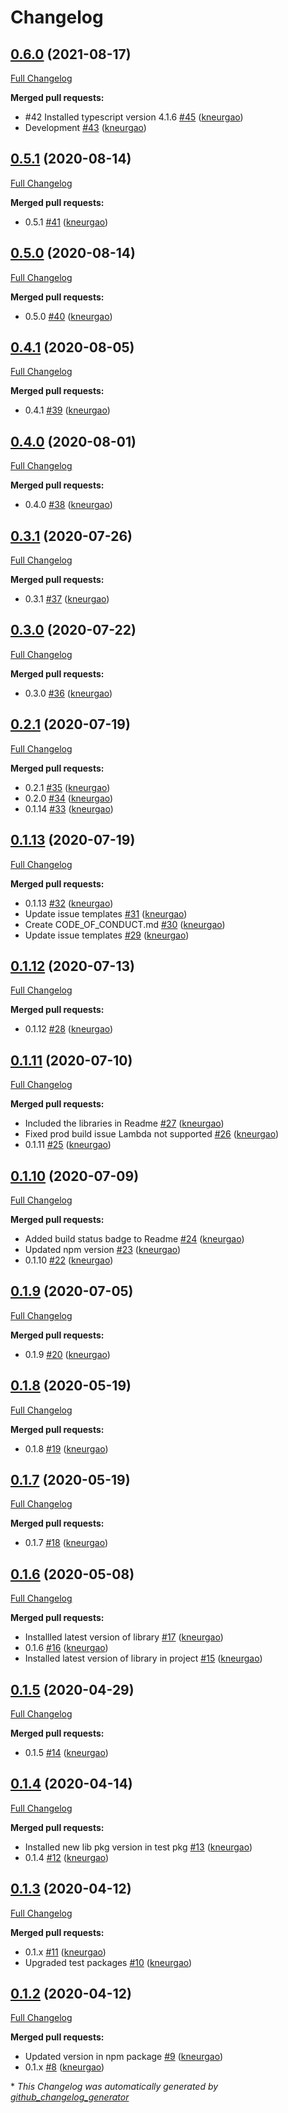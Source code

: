 # Changelog

## [0.6.0](https://github.com/nglrx/pipes/tree/0.6.0) (2021-08-17)

[Full Changelog](https://github.com/nglrx/pipes/compare/0.5.1...0.6.0)

**Merged pull requests:**

- \#42 Installed typescript version 4.1.6 [\#45](https://github.com/nglrx/pipes/pull/45) ([kneurgao](https://github.com/kneurgao))
- Development [\#43](https://github.com/nglrx/pipes/pull/43) ([kneurgao](https://github.com/kneurgao))

## [0.5.1](https://github.com/nglrx/pipes/tree/0.5.1) (2020-08-14)

[Full Changelog](https://github.com/nglrx/pipes/compare/0.5.0...0.5.1)

**Merged pull requests:**

- 0.5.1 [\#41](https://github.com/nglrx/pipes/pull/41) ([kneurgao](https://github.com/kneurgao))

## [0.5.0](https://github.com/nglrx/pipes/tree/0.5.0) (2020-08-14)

[Full Changelog](https://github.com/nglrx/pipes/compare/0.4.1...0.5.0)

**Merged pull requests:**

- 0.5.0 [\#40](https://github.com/nglrx/pipes/pull/40) ([kneurgao](https://github.com/kneurgao))

## [0.4.1](https://github.com/nglrx/pipes/tree/0.4.1) (2020-08-05)

[Full Changelog](https://github.com/nglrx/pipes/compare/0.4.0...0.4.1)

**Merged pull requests:**

- 0.4.1 [\#39](https://github.com/nglrx/pipes/pull/39) ([kneurgao](https://github.com/kneurgao))

## [0.4.0](https://github.com/nglrx/pipes/tree/0.4.0) (2020-08-01)

[Full Changelog](https://github.com/nglrx/pipes/compare/0.3.1...0.4.0)

**Merged pull requests:**

- 0.4.0 [\#38](https://github.com/nglrx/pipes/pull/38) ([kneurgao](https://github.com/kneurgao))

## [0.3.1](https://github.com/nglrx/pipes/tree/0.3.1) (2020-07-26)

[Full Changelog](https://github.com/nglrx/pipes/compare/0.3.0...0.3.1)

**Merged pull requests:**

- 0.3.1 [\#37](https://github.com/nglrx/pipes/pull/37) ([kneurgao](https://github.com/kneurgao))

## [0.3.0](https://github.com/nglrx/pipes/tree/0.3.0) (2020-07-22)

[Full Changelog](https://github.com/nglrx/pipes/compare/0.2.1...0.3.0)

**Merged pull requests:**

- 0.3.0 [\#36](https://github.com/nglrx/pipes/pull/36) ([kneurgao](https://github.com/kneurgao))

## [0.2.1](https://github.com/nglrx/pipes/tree/0.2.1) (2020-07-19)

[Full Changelog](https://github.com/nglrx/pipes/compare/0.1.13...0.2.1)

**Merged pull requests:**

- 0.2.1 [\#35](https://github.com/nglrx/pipes/pull/35) ([kneurgao](https://github.com/kneurgao))
- 0.2.0 [\#34](https://github.com/nglrx/pipes/pull/34) ([kneurgao](https://github.com/kneurgao))
- 0.1.14 [\#33](https://github.com/nglrx/pipes/pull/33) ([kneurgao](https://github.com/kneurgao))

## [0.1.13](https://github.com/nglrx/pipes/tree/0.1.13) (2020-07-19)

[Full Changelog](https://github.com/nglrx/pipes/compare/0.1.12...0.1.13)

**Merged pull requests:**

- 0.1.13 [\#32](https://github.com/nglrx/pipes/pull/32) ([kneurgao](https://github.com/kneurgao))
- Update issue templates [\#31](https://github.com/nglrx/pipes/pull/31) ([kneurgao](https://github.com/kneurgao))
- Create CODE\_OF\_CONDUCT.md [\#30](https://github.com/nglrx/pipes/pull/30) ([kneurgao](https://github.com/kneurgao))
- Update issue templates [\#29](https://github.com/nglrx/pipes/pull/29) ([kneurgao](https://github.com/kneurgao))

## [0.1.12](https://github.com/nglrx/pipes/tree/0.1.12) (2020-07-13)

[Full Changelog](https://github.com/nglrx/pipes/compare/0.1.11...0.1.12)

**Merged pull requests:**

- 0.1.12 [\#28](https://github.com/nglrx/pipes/pull/28) ([kneurgao](https://github.com/kneurgao))

## [0.1.11](https://github.com/nglrx/pipes/tree/0.1.11) (2020-07-10)

[Full Changelog](https://github.com/nglrx/pipes/compare/0.1.10...0.1.11)

**Merged pull requests:**

- Included the libraries in Readme [\#27](https://github.com/nglrx/pipes/pull/27) ([kneurgao](https://github.com/kneurgao))
- Fixed prod build issue Lambda not supported [\#26](https://github.com/nglrx/pipes/pull/26) ([kneurgao](https://github.com/kneurgao))
- 0.1.11 [\#25](https://github.com/nglrx/pipes/pull/25) ([kneurgao](https://github.com/kneurgao))

## [0.1.10](https://github.com/nglrx/pipes/tree/0.1.10) (2020-07-09)

[Full Changelog](https://github.com/nglrx/pipes/compare/0.1.9...0.1.10)

**Merged pull requests:**

- Added build status badge to Readme [\#24](https://github.com/nglrx/pipes/pull/24) ([kneurgao](https://github.com/kneurgao))
- Updated npm version [\#23](https://github.com/nglrx/pipes/pull/23) ([kneurgao](https://github.com/kneurgao))
- 0.1.10 [\#22](https://github.com/nglrx/pipes/pull/22) ([kneurgao](https://github.com/kneurgao))

## [0.1.9](https://github.com/nglrx/pipes/tree/0.1.9) (2020-07-05)

[Full Changelog](https://github.com/nglrx/pipes/compare/0.1.8...0.1.9)

**Merged pull requests:**

- 0.1.9 [\#20](https://github.com/nglrx/pipes/pull/20) ([kneurgao](https://github.com/kneurgao))

## [0.1.8](https://github.com/nglrx/pipes/tree/0.1.8) (2020-05-19)

[Full Changelog](https://github.com/nglrx/pipes/compare/0.1.7...0.1.8)

**Merged pull requests:**

- 0.1.8 [\#19](https://github.com/nglrx/pipes/pull/19) ([kneurgao](https://github.com/kneurgao))

## [0.1.7](https://github.com/nglrx/pipes/tree/0.1.7) (2020-05-19)

[Full Changelog](https://github.com/nglrx/pipes/compare/0.1.6...0.1.7)

**Merged pull requests:**

- 0.1.7 [\#18](https://github.com/nglrx/pipes/pull/18) ([kneurgao](https://github.com/kneurgao))

## [0.1.6](https://github.com/nglrx/pipes/tree/0.1.6) (2020-05-08)

[Full Changelog](https://github.com/nglrx/pipes/compare/0.1.5...0.1.6)

**Merged pull requests:**

- Installled latest version of library [\#17](https://github.com/nglrx/pipes/pull/17) ([kneurgao](https://github.com/kneurgao))
- 0.1.6 [\#16](https://github.com/nglrx/pipes/pull/16) ([kneurgao](https://github.com/kneurgao))
- Installed latest version of library in project [\#15](https://github.com/nglrx/pipes/pull/15) ([kneurgao](https://github.com/kneurgao))

## [0.1.5](https://github.com/nglrx/pipes/tree/0.1.5) (2020-04-29)

[Full Changelog](https://github.com/nglrx/pipes/compare/0.1.4...0.1.5)

**Merged pull requests:**

- 0.1.5 [\#14](https://github.com/nglrx/pipes/pull/14) ([kneurgao](https://github.com/kneurgao))

## [0.1.4](https://github.com/nglrx/pipes/tree/0.1.4) (2020-04-14)

[Full Changelog](https://github.com/nglrx/pipes/compare/0.1.3...0.1.4)

**Merged pull requests:**

- Installed new lib pkg version in test pkg [\#13](https://github.com/nglrx/pipes/pull/13) ([kneurgao](https://github.com/kneurgao))
- 0.1.4 [\#12](https://github.com/nglrx/pipes/pull/12) ([kneurgao](https://github.com/kneurgao))

## [0.1.3](https://github.com/nglrx/pipes/tree/0.1.3) (2020-04-12)

[Full Changelog](https://github.com/nglrx/pipes/compare/0.1.2...0.1.3)

**Merged pull requests:**

- 0.1.x [\#11](https://github.com/nglrx/pipes/pull/11) ([kneurgao](https://github.com/kneurgao))
- Upgraded test packages [\#10](https://github.com/nglrx/pipes/pull/10) ([kneurgao](https://github.com/kneurgao))

## [0.1.2](https://github.com/nglrx/pipes/tree/0.1.2) (2020-04-12)

[Full Changelog](https://github.com/nglrx/pipes/compare/0.1.0...0.1.2)

**Merged pull requests:**

- Updated version in npm package [\#9](https://github.com/nglrx/pipes/pull/9) ([kneurgao](https://github.com/kneurgao))
- 0.1.x [\#8](https://github.com/nglrx/pipes/pull/8) ([kneurgao](https://github.com/kneurgao))



\* *This Changelog was automatically generated by [github_changelog_generator](https://github.com/github-changelog-generator/github-changelog-generator)*
